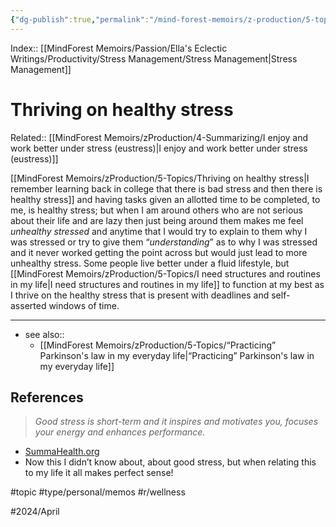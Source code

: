```yaml
---
{"dg-publish":true,"permalink":"/mind-forest-memoirs/z-production/5-topics/thriving-on-healthy-stress/"}
---
```


Index:: [[MindForest Memoirs/Passion/Ella's Eclectic Writings/Productivity/Stress Management/Stress Management\|Stress Management]]
# Thriving on healthy stress
Related:: [[MindForest Memoirs/zProduction/4-Summarizing/I enjoy and work better under stress (eustress)\|I enjoy and work better under stress (eustress)]]

[[MindForest Memoirs/zProduction/5-Topics/Thriving on healthy stress\|I remember learning back in college that there is bad stress and then there is healthy stress]] and having tasks given an allotted time to be completed, to me, is healthy stress; but when I am around others who are not serious about their life and are lazy then just being around them makes me feel *unhealthy stressed* and anytime that I would try to explain to them why I was stressed or try to give them “*understanding*” as to why I was stressed and it never worked getting the point across but would just lead to more unhealthy stress. Some people live better under a fluid lifestyle, but [[MindForest Memoirs/zProduction/5-Topics/I need structures and routines in my life\|I need structures and routines in my life]] to function at my best as I thrive on the healthy stress that is present with deadlines and self-asserted windows of time. 

---
- see also:: 
	- [[MindForest Memoirs/zProduction/5-Topics/“Practicing” Parkinson's law in my everyday life\|“Practicing” Parkinson's law in my everyday life]]

## References

> *Good stress is short-term and it inspires and motivates you, focuses your energy and enhances performance.*
- [SummaHealth.org ](https://www.summahealth.org/flourish/entries/2021/01/stress-management-how-to-tell-the-difference-between-good-and-bad-stress#:~:text=Good%20stress%2C%20or%20eustress%2C%20is,go%20on%20a%20first%20date.)
- Now this I didn’t know about, about good stress, but when relating this to my life it all makes perfect sense! 

#topic #type/personal/memos  #r/wellness

#2024/April 